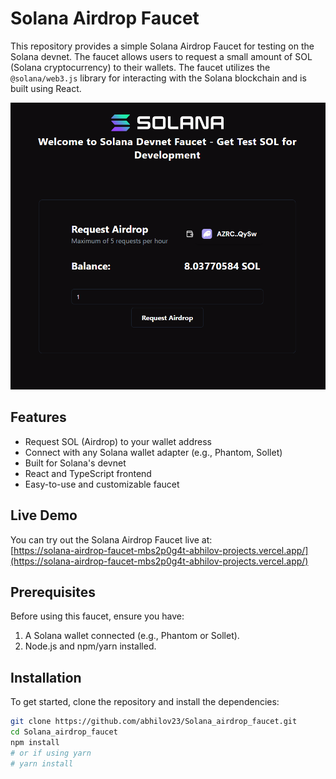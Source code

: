 # Solana Airdrop Faucet

This repository provides a simple Solana Airdrop Faucet for testing on the Solana devnet. The faucet allows users to request a small amount of SOL (Solana cryptocurrency) to their wallets. The faucet utilizes the `@solana/web3.js` library for interacting with the Solana blockchain and is built using React.

![Solana Airdrop Faucet](./src/images/site_page.png)  <!-- Adjust the path according to your image location -->

## Features

- Request SOL (Airdrop) to your wallet address
- Connect with any Solana wallet adapter (e.g., Phantom, Sollet)
- Built for Solana's devnet
- React and TypeScript frontend
- Easy-to-use and customizable faucet

## Live Demo

You can try out the Solana Airdrop Faucet live at:  
[https://solana-airdrop-faucet-mbs2p0g4t-abhilov-projects.vercel.app/](https://solana-airdrop-faucet-mbs2p0g4t-abhilov-projects.vercel.app/)

## Prerequisites

Before using this faucet, ensure you have:

1. A Solana wallet connected (e.g., Phantom or Sollet).
2. Node.js and npm/yarn installed.

## Installation

To get started, clone the repository and install the dependencies:

```bash
git clone https://github.com/abhilov23/Solana_airdrop_faucet.git
cd Solana_airdrop_faucet
npm install
# or if using yarn
# yarn install
